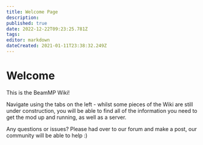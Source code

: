 ```yaml
---
title: Welcome Page
description: 
published: true
date: 2022-12-22T09:23:25.781Z
tags: 
editor: markdown
dateCreated: 2021-01-11T23:38:32.249Z
---
```


# Welcome
This is the BeamMP Wiki!

Navigate using the tabs on the left - whilst some pieces of the Wiki are still under construction, you will be able to find all of the information you need to get the mod up and running, as well as a server.

Any questions or issues? Please had over to our forum and make a post, our community will be able to help :)